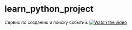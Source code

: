 # learn_python_project
Сервис по созданию и поиску событий.
[![Watch the video](https://i.imgur.com/vKb2F1B.png)](https://youtu.be/lDY85wEdmfQ)
